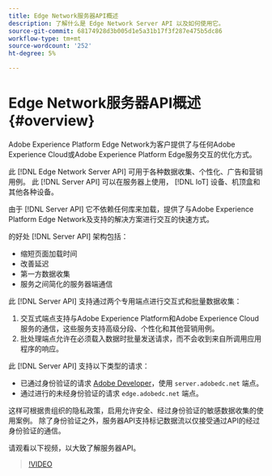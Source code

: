 ```yaml
---
title: Edge Network服务器API概述
description: 了解什么是 Edge Network Server API 以及如何使用它。
source-git-commit: 68174928d3b005d1e5a31b17f3f287e475b5dc86
workflow-type: tm+mt
source-wordcount: '252'
ht-degree: 5%

---
```



# Edge Network服务器API概述 {#overview}

Adobe Experience Platform Edge Network为客户提供了与任何Adobe Experience Cloud或Adobe Experience Platform Edge服务交互的优化方式。

此 [!DNL Edge Network Server API] 可用于各种数据收集、个性化、广告和营销用例。 此 [!DNL Server API] 可以在服务器上使用， [!DNL IoT] 设备、机顶盒和其他各种设备。

由于 [!DNL Server API] 它不依赖任何库来加载，提供了与Adobe Experience Platform Edge Network及支持的解决方案进行交互的快速方式。

的好处 [!DNL Server API] 架构包括：

* 缩短页面加载时间
* 改善延迟
* 第一方数据收集
* 服务之间简化的服务器端通信

此 [!DNL Server API] 支持通过两个专用端点进行交互式和批量数据收集：

1. 交互式端点支持与Adobe Experience Platform和Adobe Experience Cloud服务的通信，这些服务支持高级分段、个性化和其他营销用例。
2. 批处理端点允许在必须载入数据时批量发送请求，而不会收到来自所调用应用程序的响应。

此 [!DNL Server API] 支持以下类型的请求：

* 已通过身份验证的请求 [Adobe Developer](https://developer.adobe.com/)，使用 `server.adobedc.net` 端点。
* 通过进行的未经身份验证的请求 `edge.adobedc.net` 端点。

这样可根据贵组织的隐私政策，启用允许安全、经过身份验证的敏感数据收集的使用案例。 除了身份验证之外，服务器API支持标记数据流以仅接受通过API的经过身份验证的通信。

请观看以下视频，以大致了解服务器API。

>[!VIDEO](https://video.tv.adobe.com/v/341448/)
